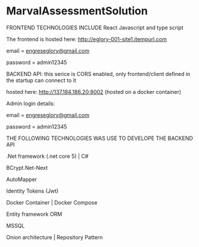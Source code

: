 # MarvalAssessmentSolution

FRONTEND TECHNOLOGIES INCLUDE
React Javascript and type script

The frontend is hosted here: http://eglory-001-site1.itempurl.com

 email = engreseglory@gmail.com 
 
 password = admin12345

BACKEND API:
this serice is CORS enabled, only frontend/client defined in the startup can connect to it


hosted here: http://137.184.186.20:8002 (hosted on a docker container)

Admin login details:

 email = engreseglory@gmail.com 
 
 password = admin12345
 
 THE FOLLOWING TECHNOLOGIES WAS USE TO DEVELOPE THE BACKEND API
 
 
 .Net framework (.net core 5) | C#
 
 BCrypt.Net-Next
 
 AutoMapper 

Identity Tokens (Jwt)

Docker Container | Docker Compose

Entity framework ORM

MSSQL

Onion architecture | Repository Pattern
